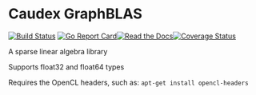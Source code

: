 # Caudex GraphBLAS

[![Build Status](https://travis-ci.org/RossMerr/Caudex.GraphBLAS.svg?branch=master)](https://travis-ci.org/RossMerr/Caudex.GraphBLAS)
[![Go Report Card](https://goreportcard.com/badge/github.com/RossMerr/Caudex.GraphBLAS)](https://goreportcard.com/report/github.com/RossMerr/Caudex.GraphBLAS)[![Read the Docs](https://godoc.org/github.com/RossMerr/Caudex.GraphBLAS?status.svg)](https://godoc.org/github.com/RossMerr/Caudex.GraphBLAS)[![Coverage Status](https://coveralls.io/repos/github/RossMerr/Caudex.GraphBLAS/badge.svg?branch=master)](https://coveralls.io/github/RossMerr/Caudex.GraphBLAS?branch=master)

A sparse linear algebra library

Supports float32 and float64 types

Requires the OpenCL headers, such as:  `apt-get install opencl-headers`